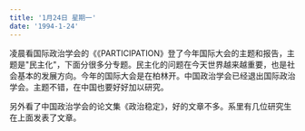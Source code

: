 ```yaml
---
title: '1月24日 星期一'
date: '1994-1-24'
---
```

凌晨看国际政治学会的《《PARTICIPATION》登了今年国际大会的主题和报告，主题是"民主化"，下面分很多分专题。民主化的问题在今天世界越来越重要，也是社会基本的发展方向。今年的国际大会是在柏林开。中国政治学会已经退出国际政治学会。主题不错，在中国也要好好加以研究。

另外看了中国政治学会的论文集《政治稳定》，好的文章不多。系里有几位研究生在上面发表了文章。